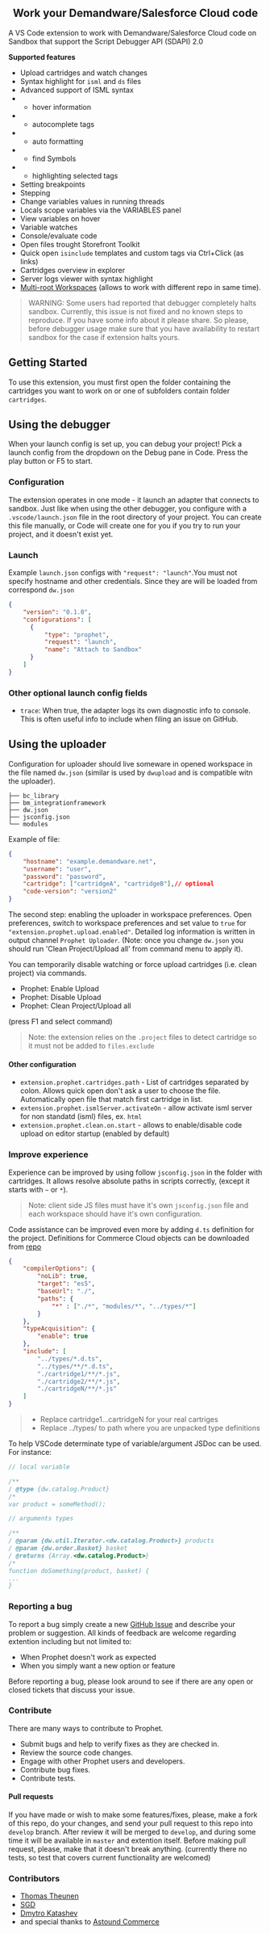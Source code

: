 <h2 align="center">Work your Demandware/Salesforce Cloud code</h2>

A VS Code extension to work with Demandware/Salesforce Cloud code on Sandbox that support the Script Debugger API (SDAPI) 2.0

**Supported features**
* Upload cartridges and watch changes
* Syntax highlight for `isml` and `ds` files
* Advanced support of ISML syntax
* * hover information
* * autocomplete tags
* * auto formatting
* * find Symbols
* * highlighting selected tags
* Setting breakpoints
* Stepping
* Change variables values in running threads
* Locals scope variables via the VARIABLES panel
* View variables on hover
* Variable watches
* Console/evaluate code
* Open files trought Storefront Toolkit
* Quick open `isinclude` templates and custom tags via Ctrl+Click (as links)
* Cartridges overview in explorer
* Server logs viewer with syntax highlight
* [Multi-root Workspaces](https://code.visualstudio.com/docs/editor/multi-root-workspaces) (allows to work with different repo in same time).

> WARNING: Some users had reported that debugger completely halts sandbox. Currently, this issue is not fixed and no known steps to reproduce. If you have some info about it please share. So please, before debugger usage make sure that you have availability to restart sandbox for the case if extension halts yours.



## Getting Started
To use this extension, you must first open the folder containing the cartridges you want to work on or one of subfolders contain folder `cartridges`.

## Using the debugger

When your launch config is set up, you can debug your project! Pick a launch config from the dropdown on the Debug pane in Code. Press the play button or F5 to start.


### Configuration

The extension operates in one mode - it launch an adapter that connects to sandbox. Just like when using the other debugger, you configure with a `.vscode/launch.json` file in the root directory of your project. You can create this file manually, or Code will create one for you if you try to run your project, and it doesn't exist yet.

### Launch
Example `launch.json` configs with `"request": "launch"`.You must not specify hostname and other credentials. Since they are will be loaded from correspond `dw.json`

```json
{
    "version": "0.1.0",
    "configurations": [
      {
          "type": "prophet",
          "request": "launch",
          "name": "Attach to Sandbox"
      }
    ]
}
```


### Other optional launch config fields
* `trace`: When true, the adapter logs its own diagnostic info to console. This is often useful info to include when filing an issue on GitHub.


## Using the uploader

Configuration for uploader should live someware in opened workspace in the file named `dw.json` (similar is used by `dwupload` and is compatible witn the uploader).

```
├── bc_library
├── bm_integrationframework
├── dw.json
├── jsconfig.json
└── modules
```

Example of file:
```json
{
    "hostname": "example.demandware.net",
    "username": "user",
    "password": "password",
    "cartridge": ["cartridgeA", "cartridgeB"],// optional
    "code-version": "version2"
}
```
The second step: enabling the uploader in workspace preferences. Open preferences, switch to workspace preferences and set value to `true` for `"extension.prophet.upload.enabled"`. Detailed log information is written in output channel `Prophet Uploader`. (Note: once you change `dw.json` you should run 'Clean Project/Upload all' from command menu to apply it).

You can temporarily disable watching or force upload cartridges (i.e. clean project) via commands.

* Prophet: Enable Upload
* Prophet: Disable Upload
* Prophet: Clean Project/Upload all

(press F1 and select command)

> Note: the extension relies on the `.project` files to detect cartridge so it must not be added to `files.exclude`

#### Other configuration

* `extension.prophet.cartridges.path` - List of cartridges separated by colon. Allows quick open don't ask a user to choose the file. Automatically open file that match first cartridge in list.
* `extension.prophet.ismlServer.activateOn` - allow activate isml server for non standatd (isml) files, ex. `html`
* `extension.prophet.clean.on.start` - allows to enable/disable code upload on editor startup (enabled by default)

### Improve experience

Experience can be improved by using follow `jsconfig.json` in the folder with cartridges. It allows resolve absolute paths in scripts correctly, (except it starts with `~` or `*`).

> Note: client side JS files must have it's own `jsconfig.json` file and each workspace should have it's own configuration.

Code assistance can be improved even more by adding `d.ts` definition for the project. Definitions for Commerce Cloud objects can be downloaded from [repo](https://bitbucket.org/demandware/dw-api-types/overview)

```json
{
    "compilerOptions": {
        "noLib": true,
        "target": "es5",
        "baseUrl": "./",
        "paths": {
            "*" : ["./*", "modules/*", "../types/*"]
        }
    },
    "typeAcquisition": {
        "enable": true
    },
    "include": [
        "../types/*.d.ts",
        "../types/**/*.d.ts",
        "./cartridge1/**/*.js",
        "./cartridge2/**/*.js",
        "./cartridgeN/**/*.js"
    ]
}
```
> * Replace cartridge1...cartridgeN for your real cartriges
> * Replace ../types/ to path where you are unpacked type definitions

To help VSCode determinate type of variable/argument JSDoc can be used. For instance:

```javascript
// local variable

/**
/ @type {dw.catalog.Product}
/*
var product = someMethod();

// arguments types

/**
/ @param {dw.util.Iterator.<dw.catalog.Product>} products
/ @param {dw.order.Basket} basket
/ @returns {Array.<dw.catalog.Product>}
/*
function doSomething(product, basket) {
...
}

```


### Reporting a bug

To report a bug simply create a new [GitHub Issue](https://github.com/SqrTT/prophet/issues/new) and describe your problem or suggestion. All kinds of feedback are welcome regarding extention including but not limited to:

 * When Prophet doesn't work as expected
 * When you simply want a new option or feature

Before reporting a bug, please look around to see if there are any open or closed tickets that discuss your issue.

### Contribute

There are many ways to contribute to Prophet.

* Submit bugs and help to verify fixes as they are checked in.
* Review the source code changes.
* Engage with other Prophet users and developers.
* Contribute bug fixes.
* Contribute tests.


#### Pull requests

If you have made or wish to make some features/fixes, please, make a fork of this repo, do your changes, and send your pull request to this repo into `develop` branch. After review it will be merged to `develop`, and during some time it will be available in `master` and extention itself. Before making pull request, please, make that it doesn't break anything. (currently there no tests, so test that covers current functionality are welcomed)



### Contributors

* [Thomas Theunen](https://github.com/taurgis)
* [SGD](https://github.com/SGD1953)
* [Dmytro Katashev](https://github.com/ufnd)
* and special thanks to [Astound Commerce](https://astoundcommerce.com/)

